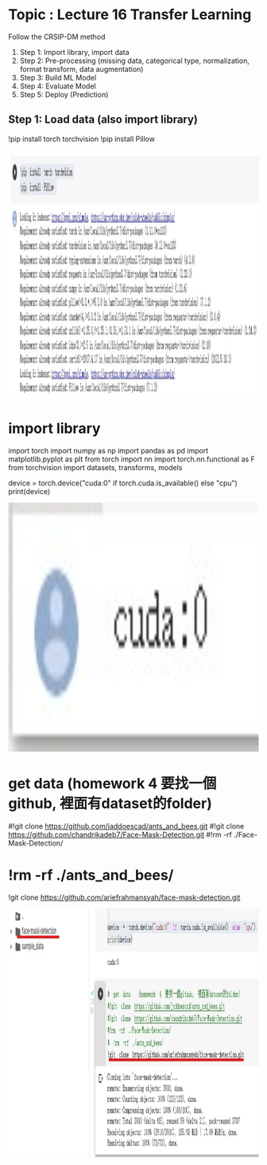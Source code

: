 # Topic : Lecture 16 Transfer Learning

Follow the CRSIP-DM method
1. Step 1: Import library, import data
2. Step 2: Pre-processing (missing data, categorical type, normalization, format transform, data augmentation)
3. Step 3: Build ML Model
4. Step 4: Evaluate Model
5. Step 5: Deploy (Prediction)

## Step 1:  Load data (also import library)
!pip install torch torchvision
!pip install Pillow 

<img src="./img/step1-1.jpg" height=500/>

# import library
import torch
import numpy as np
import pandas as pd
import matplotlib.pyplot as plt
from torch import nn
import torch.nn.functional as F
from torchvision import datasets, transforms, models

device = torch.device("cuda:0" if torch.cuda.is_available() else "cpu")
print(device)

<img src="./img/step1-2.jpg" height=500/>

# get data  (homework 4 要找一個github, 裡面有dataset的folder)
#!git clone https://github.com/jaddoescad/ants_and_bees.git
#!git clone https://github.com/chandrikadeb7/Face-Mask-Detection.git
#!rm -rf ./Face-Mask-Detection/
# !rm -rf ./ants_and_bees/
!git clone https://github.com/ariefrahmansyah/face-mask-detection.git

<img src="./img/step1-3.jpg" height=500/>



